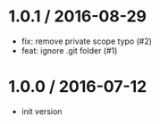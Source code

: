 
1.0.1 / 2016-08-29
==================

  * fix: remove private scope typo (#2)
  * feat: ignore .git folder (#1)

1.0.0 / 2016-07-12
==================

  * init version
